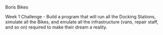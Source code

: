 Boris Bikes

Week 1 Challenge - Build a program that will run all the Docking Stations, simulate all the Bikes, and emulate all the infrastructure (vans, repair staff, and so on) required to make their dream a reality.
